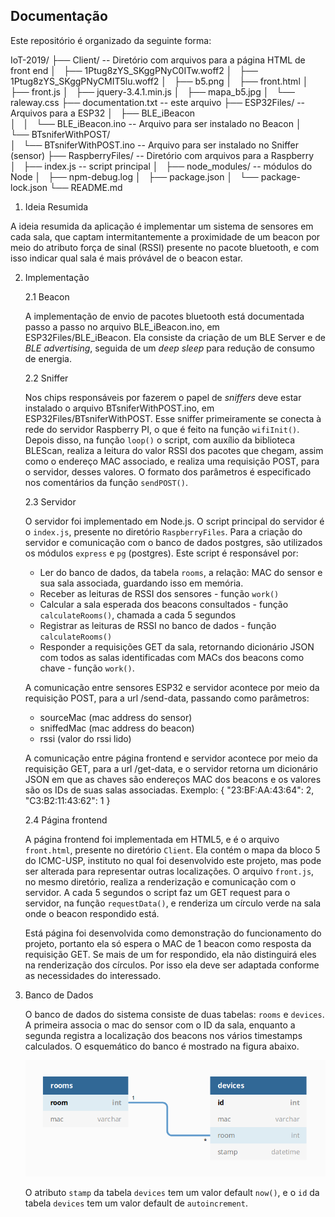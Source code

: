 ## Documentação

Este repositório é organizado da seguinte forma:

IoT-2019/
├── Client/									-- Diretório com arquivos para a página HTML de front end
│   ├── 1Ptug8zYS_SKggPNyC0ITw.woff2
│   ├── 1Ptug8zYS_SKggPNyCMIT5lu.woff2
│   ├── b5.png
│   ├── front.html
│   ├── front.js
│   ├── jquery-3.4.1.min.js
│   ├── mapa_b5.jpg
│   └── raleway.css
├── documentation.txt						-- este arquivo
├── ESP32Files/								-- Arquivos para a ESP32
│   ├── BLE_iBeacon 						
│   │   └── BLE_iBeacon.ino 				-- Arquivo para ser instalado no Beacon
│   └── BTsniferWithPOST/	
│       └── BTsniferWithPOST.ino 			-- Arquivo para ser instalado no Sniffer (sensor)
├── RaspberryFiles/							-- Diretório com arquivos para a Raspberry
│   ├── index.js 							-- script principal
│   ├── node_modules/						-- módulos do Node
│   ├── npm-debug.log
│   ├── package.json
│   └── package-lock.json
└── README.md

1. Ideia Resumida

A ideia resumida da aplicação é implementar um sistema de sensores em cada sala, que captam intermitantemente a proximidade de um beacon por meio do atributo força de sinal (RSSI) presente no pacote bluetooth, e com isso indicar qual sala é mais próvável de o beacon estar.

2. Implementação
	
	2.1 Beacon

	A implementação de envio de pacotes bluetooth está documentada passo a passo no arquivo BLE_iBeacon.ino, em ESP32Files/BLE_iBeacon. Ela consiste da criação de um BLE Server e de *BLE advertising*, seguida de um *deep sleep* para redução de consumo de energia.

	2.2 Sniffer

	Nos chips responsáveis por fazerem o papel de *sniffers* deve estar instalado o arquivo BTsniferWithPOST.ino, em ESP32Files/BTsniferWithPOST. Esse sniffer primeiramente se conecta à rede do servidor Raspberry PI, o que é feito na função `wifiInit()`. Depois disso, na função `loop()` o script, com auxílio da biblioteca BLEScan, realiza a leitura do valor RSSI dos pacotes que chegam, assim como o endereço MAC associado, e realiza uma requisição POST, para o servidor, desses valores. O formato dos parâmetros é especificado nos comentários da função `sendPOST()`.

	2.3 Servidor

	O servidor foi implementado em Node.js. O script principal do servidor é o `index.js`, presente no diretório `RaspberryFiles`. Para a criação do servidor e comunicação com o banco de dados postgres, são utilizados os módulos `express` e `pg` (postgres). Este script é responsável por:

	-  Ler do banco de dados, da tabela `rooms`, a relação: MAC do sensor e sua sala associada, guardando isso em memória.
	-  Receber as leituras de RSSI dos sensores - função `work()`
	-  Calcular a sala esperada dos beacons consultados - função `calculateRooms()`, chamada a cada 5 segundos
	-  Registrar as leituras de RSSI no banco de dados - função `calculateRooms()`
	-  Responder a requisições GET da sala, retornando dicionário JSON com todos as salas identificadas com MACs dos beacons como chave - função `work()`.

	A comunicação entre sensores ESP32 e servidor acontece por meio da requisição POST, para a url <IPServidor>/send-data, passando como parâmetros:
	- sourceMac (mac address do sensor)
	- sniffedMac (mac address do beacon)
	- rssi (valor do rssi lido)

	A comunicação entre página frontend e servidor acontece por meio da requisição GET, para a url <IPServidor>/get-data, e o servidor retorna um dicionário JSON em que as chaves são endereços MAC dos beacons e os valores são os IDs de suas salas associadas. Exemplo:
	{
		"23:BF:AA:43:64": 2,
		"C3:B2:11:43:62": 1
	}

	2.4 Página frontend

	A página frontend foi implementada em HTML5, e é o arquivo `front.html`, presente no diretório `Client`. Ela contém o mapa da bloco 5 do ICMC-USP, instituto no qual foi desenvolvido este projeto, mas pode ser alterada para representar outras localizações. O arquivo `front.js`, no mesmo diretório, realiza a renderização e comunicação com o servidor. A cada 5 segundos o script faz um GET request para o servidor, na função `requestData()`, e renderiza um círculo verde na sala onde o beacon respondido está.

	Está página foi desenvolvida como demonstração do funcionamento do projeto, portanto ela só espera o MAC de 1 beacon como resposta da requisição GET. Se mais de um for respondido, ela não distinguirá eles na renderização dos círculos. Por isso ela deve ser adaptada conforme as necessidades do interessado.

3. Banco de Dados
	
	O banco de dados do sistema consiste de duas tabelas: `rooms` e `devices`. A primeira associa o mac do sensor com o ID da sala, enquanto a segunda registra a localização dos beacons nos vários timestamps calculados. O esquemático do banco é mostrado na figura abaixo.

	![esquematico](esquema-bd.png)

	O atributo `stamp` da tabela `devices` tem um valor default `now()`, e o `id` da tabela `devices` tem um valor default de `autoincrement`.